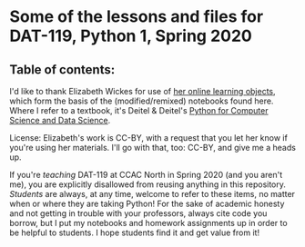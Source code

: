 # Some of the lessons and files for DAT-119, Python 1, Spring 2020

## Table of contents:


I'd like to thank Elizabeth Wickes for use of [her online learning objects](https://github.com/elliewix/IS-452-Fall2018), which form the basis of the (modified/remixed) notebooks found here. Where I refer to a textbook, it's Deitel & Deitel's [Python for Computer Science and Data Science](https://www.pearson.com/nl/en_NL/higher-education/subject-catalogue/computer-science/Deitel-Intro-to-Python.html).

License: Elizabeth's work is CC-BY, with a request that you let her know if you're using her materials. I'll go with that, too: CC-BY, and give me a heads up.  

If you're *teaching* DAT-119 at CCAC North in Spring 2020 (and you aren't me), you are explicitly disallowed from reusing anything in this repository. *Students* are always, at any time, welcome to refer to these items, no matter when or where they are taking Python! For the sake of academic honesty and not getting in trouble with your professors, always cite code you borrow, but I put my notebooks and homework assignments up in order to be helpful to students. I hope students find it and get value from it!